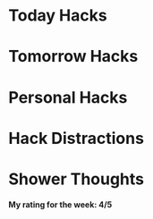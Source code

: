# Today Hacks


# Tomorrow Hacks


# Personal Hacks


# Hack Distractions


# Shower Thoughts


#### My rating for the week: 4/5
